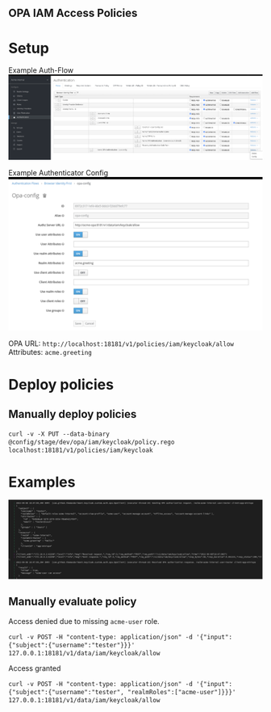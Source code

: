 OPA IAM Access Policies
----

# Setup

Example Auth-Flow
![img.png](auth-flow.png)

Example Authenticator Config
![img.png](auth-config.png)

OPA URL: `http://localhost:18181/v1/policies/iam/keycloak/allow`
Attributes: `acme.greeting`

# Deploy policies

## Manually deploy policies
```
curl -v -X PUT --data-binary @config/stage/dev/opa/iam/keycloak/policy.rego  localhost:18181/v1/policies/iam/keycloak
```

# Examples

![img.png](auth-opa-output.png)

## Manually evaluate policy

Access denied due to missing `acme-user` role.
```
curl -v POST -H "content-type: application/json" -d '{"input":{"subject":{"username":"tester"}}}' 127.0.0.1:18181/v1/data/iam/keycloak/allow
```

Access granted
```
curl -v POST -H "content-type: application/json" -d '{"input":{"subject":{"username":"tester", "realmRoles":["acme-user"]}}}' 127.0.0.1:18181/v1/data/iam/keycloak/allow
```